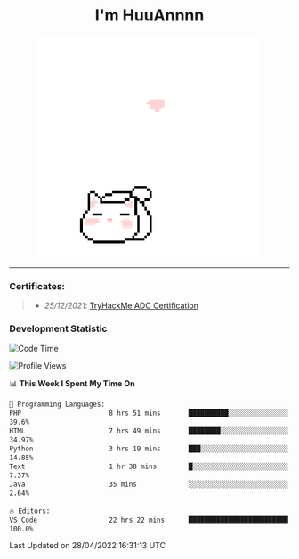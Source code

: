 <h1 align='center'>I'm HuuAnnnn</h1>
<p align="center">
 <img src="cat_intro.gif" />
</p>

___

### Certificates:
>- *25/12/2021*: [TryHackMe ADC Certification](https://tryhackme-certificates.s3-eu-west-1.amazonaws.com/THM-HKVVJOIWJA.png)


### Development Statistic

<!--START_SECTION:waka-->
![Code Time](http://img.shields.io/badge/Code%20Time-119%20hrs%2045%20mins-blue)

![Profile Views](http://img.shields.io/badge/Profile%20Views-19-blue)

📊 **This Week I Spent My Time On** 

```text
💬 Programming Languages: 
PHP                      8 hrs 51 mins       ██████████░░░░░░░░░░░░░░░   39.6% 
HTML                     7 hrs 49 mins       ████████░░░░░░░░░░░░░░░░░   34.97% 
Python                   3 hrs 19 mins       ███░░░░░░░░░░░░░░░░░░░░░░   14.85% 
Text                     1 hr 38 mins        █░░░░░░░░░░░░░░░░░░░░░░░░   7.37% 
Java                     35 mins             ░░░░░░░░░░░░░░░░░░░░░░░░░   2.64%

🔥 Editors: 
VS Code                  22 hrs 22 mins      █████████████████████████   100.0%

```


 Last Updated on 28/04/2022 16:31:13 UTC
<!--END_SECTION:waka-->
